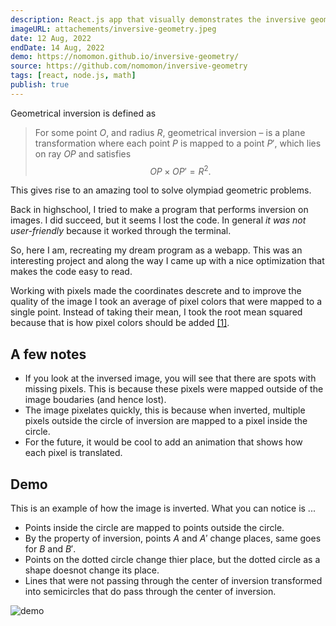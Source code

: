 ```yaml
---
description: React.js app that visually demonstrates the inversive geometry transformation of a point in a circle on a given image.
imageURL: attachements/inversive-geometry.jpeg
date: 12 Aug, 2022
endDate: 14 Aug, 2022
demo: https://nomomon.github.io/inversive-geometry/
source: https://github.com/nomomon/inversive-geometry
tags: [react, node.js, math]
publish: true
---
```


Geometrical inversion is defined as

> For some point $O$, and radius $R$, geometrical inversion – is a plane transformation where each point $P$ is mapped to a point $P'$, which lies on ray $OP$ and satisfies
> $$OP \times OP' = R^2.$$

This gives rise to an amazing tool to solve olympiad geometric problems.

Back in highschool, I tried to make a program that performs inversion on images. I did succeed, but it seems I lost the code. In general _it was not user-friendly_ because it worked through the terminal.

So, here I am, recreating my dream program as a webapp. This was an interesting project and along the way I came up with a nice optimization that makes the code easy to read.

Working with pixels made the coordinates descrete and to improve the quality of the image I took an average of pixel colors that were mapped to a single point. Instead of taking their mean, I took the root mean squared because that is how pixel colors should be added [[1]](https://www.youtube.com/watch?v=LKnqECcg6Gw&ab_channel=minutephysics).

## A few notes

- If you look at the inversed image, you will see that there are spots with missing pixels. This is because these pixels were mapped outside of the image boudaries (and hence lost).
- The image pixelates quickly, this is because when inverted, multiple pixels outside the circle of inversion are mapped to a pixel inside the circle.
- For the future, it would be cool to add an animation that shows how each pixel is translated.

## Demo

This is an example of how the image is inverted. What you can notice is ...

- Points inside the circle are mapped to points outside the circle.
- By the property of inversion, points $A$ and $A'$ change places, same goes for $B$ and $B'$.
- Points on the dotted circle change thier place, but the dotted circle as a shape doesnot change its place.
- Lines that were not passing through the center of inversion transformed into semicircles that do pass through the center of inversion.

![demo](https://github.com/nomomon/inversive-geometry/raw/master/demo.gif)
